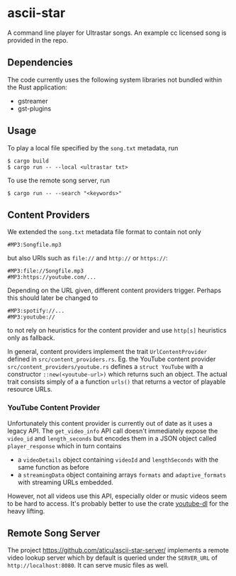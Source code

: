 # ascii-star

A command line player for Ultrastar songs. An example cc licensed song is provided in the repo.

## Dependencies

The code currently uses the following system libraries not bundled within the
Rust application:

* gstreamer
* gst-plugins

## Usage

To play a local file specified by the `song.txt` metadata, run
```
$ cargo build
$ cargo run -- --local <ultrastar txt>
```

To use the remote song server, run
```
$ cargo run -- --search "<keywords>"
```

## Content Providers

We extended the `song.txt` metadata file format to contain not only
```
#MP3:Songfile.mp3
```
but also URIs such as `file://` and `http://` or `https://`:
```
#MP3:file://Songfile.mp3
#MP3:https://youtube.com/...
```
Depending on the URL given, different content providers trigger.  Perhaps this
should later be changed to
```
#MP3:spotify://...
#MP3:youtube://
```
to not rely on heuristics for the content provider and use `http[s]` heuristics
only as fallback.

In general, content providers implement the trait `UrlContentProvider` defined
in `src/content_providers.rs`.  Eg. the YouTube content provider
`src/content_providers/youtube.rs` defines a `struct YouTube` with a
constructor `::new(<youtube-url>)` which returns such an object.  The actual
trait consists simply of a a function `urls()` that returns a vector of
playable resource URLs.

### YouTube Content Provider

Unfortunately this content provider is currently out of date as it uses a
legacy API.  The `get_video_info` API call doesn't immediately expose the
`video_id` and `length_seconds` but encodes them in a JSON object called
`player_response` which in turn contains

* a `videoDetails` object containing `videoId` and `lengthSeconds` with the same
  function as before
* a `streamingData` object containing arrays `formats` and `adaptive_formats`
  with streaming URLs embedded.

However, not all videos use this API, especially older or music videos seem to
be hard to access.  It's probably better to use the crate
[youtube-dl](https://docs.rs/youtube_dl/0.5.0/youtube_dl/) for the heavy lifting.

## Remote Song Server

The project https://github.com/aticu/ascii-star-server/ implements a remote
video lookup server which by default is queried under the `SERVER_URL`
of `http://localhost:8080`.  It can serve music files as well.
